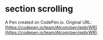 # section scrolling

A Pen created on CodePen.io. Original URL: [https://codepen.io/team/Atcom/pen/epbrWR](https://codepen.io/team/Atcom/pen/epbrWR).


